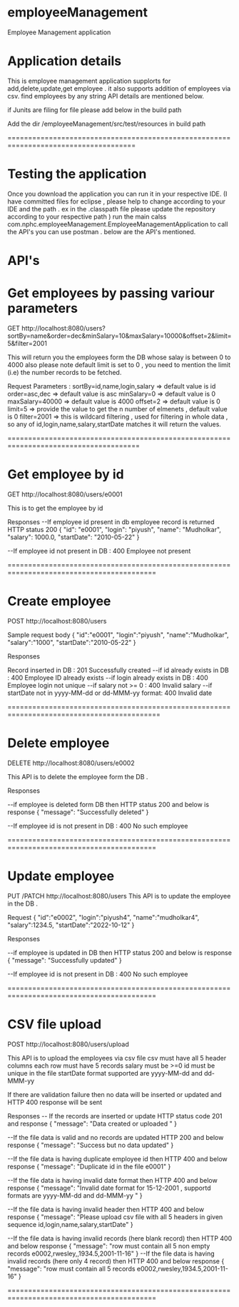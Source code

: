# employeeManagement
Employee Management application
# Application details 

This is employee management application supplorts for add,delete,update,get employee .
it also supports addition of employees via csv.
find employees by any string
API details are mentioned below.


if Junits are filing for file please add below in the build path 

Add the dir /employeeManagement/src/test/resources in build path

=====================================================================================

# Testing the application

Once you download the application you can run it in your respective IDE.
(I have committed files for eclipse , please help to change according to your IDE and the path . 
ex in the .classpath file please update the repository according to your respective path  )
run the main calss com.nphc.employeeManagement.EmployeeManagementApplication
to call the API's you can use postman . below are the API's mentioned.

# API's

# Get employees by passing variour parameters

GET http://localhost:8080/users?sortBy=name&order=dec&minSalary=10&maxSalary=10000&offset=2&limit=5&filter=2001

This will return you the employees form the DB whose salay is between 0 to 4000 also please note default limit is set to 0 , you need to mention the limit (i.e) the number records to be fetched.

Request Parameters :
sortBy=id,name,login,salary  => default value is id
order=asc,dec => default value is asc 
minSalary=0  => default value is 0
maxSalary=40000 => default value is 4000
offset=2 => default value is 0
limit=5 => provide the value to get the n number of elmenets , default value is 0
filter=2001 => this is wildcard filtering , used for filtering in whole data , so any of id,login,name,salary,startDate matches it will return the values. 


======================================================================================

# Get employee by id

GET http://localhost:8080/users/e0001

This is to get the employee by id 

Responses
--If employee id  present in db employee record is returned HTTP status 200
{
    "id": "e0001",
    "login": "piyush",
    "name": "Mudholkar",
    "salary": 1000.0,
    "startDate": "2010-05-22"
}

--If employee id not present in DB : 400 Employee not present

==========================================================================================
# Create employee

POST http://localhost:8080/users

Sample request body
{
"id":"e0001",
"login":"piyush",
"name":"Mudholkar",
"salary":"1000",
"startDate":"2010-05-22"
}

Responses

Record inserted in DB : 201 Successfully created 
--if id already exists in DB : 400  Employee ID already exists
--if login already exists in DB : 400  Employee login not unique
--if salary not >= 0 : 400  Invalid salary
--if startDate not in yyyy-MM-dd or dd-MMM-yy format: 400 Invalid date

===========================================================================================

# Delete employee
DELETE http://localhost:8080/users/e0002

This API is to delete the employee form the DB .

Responses

--if employee is deleted form DB then HTTP status 200 and below is response
{
    "message": "Successfully deleted"
}

--If employee id is not present in DB  : 400 No such employee

==========================================================================================

# Update employee
PUT /PATCH http://localhost:8080/users
This API is to update the employee in the DB .

Request
{
"id":"e0002",
"login":"piyush4",
"name":"mudholkar4",
"salary":1234.5,
"startDate":"2022-10-12"
}

Responses

--if employee is updated in DB then HTTP status 200 and below is response
{
    "message": "Successfully updated"
}

--If employee id is not present in DB  : 400 No such employee

==========================================================================================

# CSV file upload
POST http://localhost:8080/users/upload

This API is to upload the employees via csv file 
csv must have all 5 header columns 
each row must have 5 records
salary must be >=0 
id must be unique in the file 
startDate format supported are yyyy-MM-dd and dd-MMM-yy

If there are validation failure then  no data will be inserted or updated and HTTP 400 response will be sent 

Responses
-- If the records are inserted or update HTTP status code 201 and response 
{
    "message": "Data created or uploaded "
}

--If the file data is valid and no records are updated HTTP 200 and below response
{
    "message": "Success but no data updated"
} 

--If the file data is having duplicate employee id then HTTP 400 and below response
{
    "message": "Duplicate id in the file e0001"
}

--If the file data is having invalid date format then HTTP 400 and below response
{
    "message": "Invalid date format for 15-12-2001 , supportd formats are yyyy-MM-dd and dd-MMM-yy "
}

--If the file data is having invalid header then HTTP 400 and below response
{
    "message": "Please upload csv file with all 5 headers in given sequence id,login,name,salary,startDate"
}

--If the file data is having invalid records (here blank record) then HTTP 400 and below response
{
    "message": "row must contain all 5 non empty records e0002,rwesley,,1934.5,2001-11-16"
}
--If the file data is having invalid records (here only 4 record) then HTTP 400 and below response
{
    "message": "row must contain all 5 records e0002,rwesley,1934.5,2001-11-16"
}

==========================================================================================
